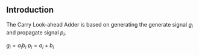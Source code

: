 ## Introduction

The Carry Look-ahead Adder is based on generating the generate signal $g_i$ and propagate signal $p_i$.

$g_i = a_i b_i$
$p_i = a_i + b_i$
